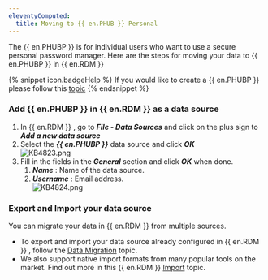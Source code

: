 ```yaml
---
eleventyComputed:
  title: Moving to {{ en.PHUB }} Personal
---
```

The {{ en.PHUBP }} is for individual users who want to use a secure personal password manager. Here are the steps for moving your data to {{ en.PHUBP }} in {{ en.RDM }}  

{% snippet icon.badgeHelp %}
If you would like to create a {{ en.PHUBP }} please follow this [topic](https://helphub.devolutions.net/hub_password_hub_personal.html)
{% endsnippet %}  

### Add {{ en.PHUBP }} in {{ en.RDM }} as a data source
1. In {{ en.RDM }} , go to ***File - Data Sources*** and click on the plus sign to ***Add a new data source***
1. Select the ***{{ en.PHUBP }}*** data source and click ***OK***  
![KB4823.png](/img/en/kb/KB4823.png)
1. Fill in the fields in the ***General*** section and click ***OK*** when done.
    1. ***Name*** : Name of the data source.
    1. ***Username*** : Email address.  
![KB4824.png](/img/en/kb/KB4824.png)

### Export and Import your data source
You can migrate your data in {{ en.RDM }} from multiple sources.  

* To export and import your data source already configured in {{ en.RDM }} , follow the [Data Migration](/kb/remote-desktop-manager/how-to-articles/data-migration/) topic.  
* We also support native import formats from many popular tools on the market. Find out more in this {{ en.RDM }}   [Import](https://help.remotedesktopmanager.com/import.html) topic.  

